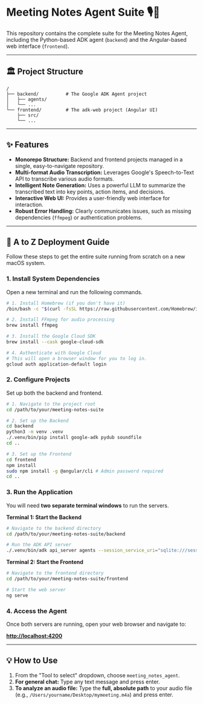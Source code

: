 # Meeting Notes Agent Suite 🎙️📝

This repository contains the complete suite for the Meeting Notes Agent, including the Python-based ADK agent (`backend`) and the Angular-based web interface (`frontend`).

---

## 🏛️ Project Structure

```
/
├── backend/          # The Google ADK Agent project
│   ├── agents/
│   └── ...
└── frontend/         # The adk-web project (Angular UI)
    ├── src/
    └── ...
```

---

## ✨ Features

-   **Monorepo Structure:** Backend and frontend projects managed in a single, easy-to-navigate repository.
-   **Multi-format Audio Transcription:** Leverages Google's Speech-to-Text API to transcribe various audio formats.
-   **Intelligent Note Generation:** Uses a powerful LLM to summarize the transcribed text into key points, action items, and decisions.
-   **Interactive Web UI:** Provides a user-friendly web interface for interaction.
-   **Robust Error Handling:** Clearly communicates issues, such as missing dependencies (`ffmpeg`) or authentication problems.

---

## 🚀 A to Z Deployment Guide

Follow these steps to get the entire suite running from scratch on a new macOS system.

### 1. Install System Dependencies

Open a new terminal and run the following commands.

```bash
# 1. Install Homebrew (if you don't have it)
/bin/bash -c "$(curl -fsSL https://raw.githubusercontent.com/Homebrew/install/HEAD/install.sh)"

# 2. Install FFmpeg for audio processing
brew install ffmpeg

# 3. Install the Google Cloud SDK
brew install --cask google-cloud-sdk

# 4. Authenticate with Google Cloud
# This will open a browser window for you to log in.
gcloud auth application-default login
```

### 2. Configure Projects

Set up both the backend and frontend.

```bash
# 1. Navigate to the project root
cd /path/to/your/meeting-notes-suite

# 2. Set up the Backend
cd backend
python3 -m venv .venv
./.venv/bin/pip install google-adk pydub soundfile
cd ..

# 3. Set up the Frontend
cd frontend
npm install
sudo npm install -g @angular/cli # Admin password required
cd ..
```

### 3. Run the Application

You will need **two separate terminal windows** to run the servers.

**Terminal 1: Start the Backend**

```bash
# Navigate to the backend directory
cd /path/to/your/meeting-notes-suite/backend

# Run the ADK API server
./.venv/bin/adk api_server agents --session_service_uri="sqlite:///sessions.db" --allow_origins=http://localhost:4200 --host=0.0.0.0
```

**Terminal 2: Start the Frontend**

```bash
# Navigate to the frontend directory
cd /path/to/your/meeting-notes-suite/frontend

# Start the web server
ng serve
```

### 4. Access the Agent

Once both servers are running, open your web browser and navigate to:

**[http://localhost:4200](http://localhost:4200)**

---

## 💡 How to Use

1.  From the "Tool to select" dropdown, choose `meeting_notes_agent`.
2.  **For general chat:** Type any text message and press enter.
3.  **To analyze an audio file:** Type the **full, absolute path** to your audio file (e.g., `/Users/yourname/Desktop/mymeeting.m4a`) and press enter.
